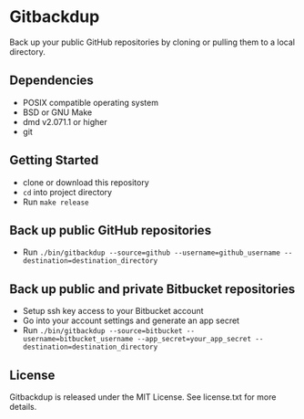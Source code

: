 # Gitbackdup

Back up your public GitHub repositories by cloning or pulling them to a local directory.


## Dependencies

* POSIX compatible operating system
* BSD or GNU Make
* dmd v2.071.1 or higher
* git

## Getting Started

* clone or download this repository
* `cd` into project directory
* Run `make release`

## Back up public GitHub repositories

* Run `./bin/gitbackdup --source=github --username=github_username --destination=destination_directory`

## Back up public and private Bitbucket repositories

* Setup ssh key access to your Bitbucket account
* Go into your account settings and generate an app secret
* Run `./bin/gitbackdup --source=bitbucket --username=bitbucket_username --app_secret=your_app_secret --destination=destination_directory`


## License

Gitbackdup is released under the MIT License. See license.txt for more details.